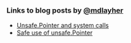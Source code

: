 ### Links to blog posts by [@mdlayher](https://twitter.com/mdlayher)

- [Unsafe.Pointer and system calls](https://blog.gopheracademy.com/advent-2017/unsafe-pointer-and-system-calls/)
- [Safe use of unsafe.Pointer](https://mdlayher.com/blog/safe-use-of-unsafe-pointer/)
